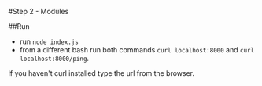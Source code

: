 #Step 2 - Modules

##Run
- run ```node index.js```
- from a different bash run both commands ```curl localhost:8000``` and ```curl localhost:8000/ping```. 

If you haven't curl installed type the url from the browser.


 